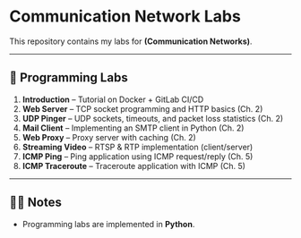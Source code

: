 # Communication Network Labs

This repository contains my labs for **(Communication Networks)**.  

---

## 📂 Programming Labs
1. **Introduction** – Tutorial on Docker + GitLab CI/CD  
2. **Web Server** – TCP socket programming and HTTP basics (Ch. 2)  
3. **UDP Pinger** – UDP sockets, timeouts, and packet loss statistics (Ch. 2)  
4. **Mail Client** – Implementing an SMTP client in Python (Ch. 2)  
5. **Web Proxy** – Proxy server with caching (Ch. 2)  
6. **Streaming Video** – RTSP & RTP implementation (client/server)  
7. **ICMP Ping** – Ping application using ICMP request/reply (Ch. 5)  
8. **ICMP Traceroute** – Traceroute application with ICMP (Ch. 5)  

---

## 👨‍💻 Notes
- Programming labs are implemented in **Python**.  
